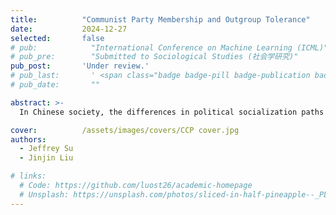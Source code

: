 ```yaml
---
title:          "Communist Party Membership and Outgroup Tolerance"
date:           2024-12-27
selected:       false
# pub:            "International Conference on Machine Learning (ICML)"
# pub_pre:        "Submitted to Sociological Studies (社会学研究)"
pub_post:       'Under review.'
# pub_last:       ' <span class="badge badge-pill badge-publication badge-success">Spotlight</span>'
# pub_date:       ""

abstract: >-
  In Chinese society, the differences in political socialization paths between party members and non-member groups provide a key entry point for exploring the generation mechanism of out-group attitudes. Based on data from the China General Social Survey (CGSS2018), this study reveals that the party member group exhibits a high and stable degree of out-group tolerance, while the non-member group shows significant conditional characteristics...

cover:          /assets/images/covers/CCP cover.jpg
authors:
  - Jeffrey Su
  - Jinjin Liu

# links:
  # Code: https://github.com/luost26/academic-homepage
  # Unsplash: https://unsplash.com/photos/sliced-in-half-pineapple--_PLJZmHZzk
---
```

